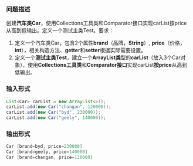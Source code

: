 
### 问题描述
创建**汽车类Car**，使用Collections工具类和Comparator接口实现carList按price从高到低输出。定义一个测试主类Test。要求：
1. 定义一个汽车类Car，包含2个属性**brand**（品牌，**String**）, **price**（价格，**int**），相关构造方法、**gette**r和**setter**根据实际需要设置。
2. 定义一个**测试主类Test**，建立一个**ArrayList类**型的**carList**（放入3个Car对象），使用**Collections工具类**和**Comparator接口**实现carList**按price**从高到低输出。
### 输入形式
```java
List<Car> carList = new ArrayList<>();
carList.add(new Car("changan", 120000));
carList.add(new Car("byd", 230000));
carList.add(new Car("geely", 140000));
```
### 输出形式
```java
Car [brand=byd, price=230000]
Car [brand=geely, price=140000]
Car [brand=changan, price=120000]
```